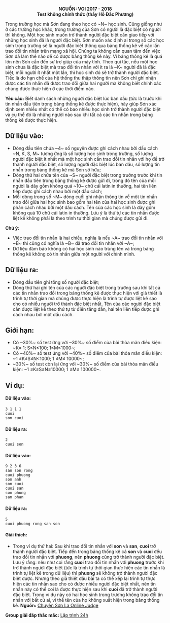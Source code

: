 **<center>NGUỒN: VOI 2017 - 2018</center>**
**<center>Test không chính thức (thầy Hồ Đắc Phương)</center>**

Trong trường học mà Sơn đang theo học có ~N~ học sinh. Cũng giống như ở các trường học khác, trong trường của Sơn có người là đặc biệt có người thì không. Một học sinh muốn trở thành người đặc biệt cần giao tiếp với những học sinh đã là người đặc biệt. Sơn muốn xác định ai trong số các học sinh trong trường sẽ là người đặc biệt thông qua bảng thống kê về các lần trao đổi tin nhắn trên mạng xã hội. Chúng ta không cần quan tâm đến việc Sơn đã làm thế nào để có được bảng thống kê này. Vì bảng thống kê là quá lớn nên Sơn cần đến sự trợ giúp của máy tính. Theo qui tắc, nếu một học sinh chưa là đặc biệt mà trao đổi tin nhắn với ít ra là ~K~ người đã là đặc biệt, mỗi người ít nhất một lần, thì học sinh đó sẽ trở thành người đặc biệt. Tiếc là do hạn chế của hệ thống thu thập thông tin nên Sơn chỉ ghi nhận được các tin nhắn đã được trao đổi giữa hai người mà không biết chính xác chúng được thực hiện ở các thời điểm nào.

**Yêu câu:** Biết danh sách những người đặc biệt lúc ban đầu (tức là trước khi tin nhắn đầu tiên trong bảng thống kê được thực hiện), hãy giúp Sơn xác định xem nhiều nhất có thể có bao nhiêu học sinh trở thành người đặc biệt và cụ thể đó là những người nào sau khi tất cả các tin nhắn trong bảng thống kê được thực hiện.

## Dữ liệu vào:
- Dòng đầu tiên chứa ~4~ số nguyên được ghi cách nhau bởi dấu cách ~N, K, S, M~ tương ứng là số lượng học sinh trong trường, số lượng người đặc biệt ít nhất mà một học sinh cần trao đổi tin nhắn với họ để trở thành người đặc biệt, số lượng người đặc biệt lúc ban đầu, số lượng tin nhắn trong bảng thống kê mà Sơn sở hữu;
- Dòng thứ hai chứa tên của ~S~ người đặc biệt trong trường trước khi tin nhắn đầu tiên trong bảng thống kê được gửi đi, trong đó tên của mỗi người là dãy gồm không quá ~10~ chữ cái latin in thường, hai tên liên tiếp được ghi cách nhau bởi một dẫu cách;
- Mỗi dòng trong số ~M~ dòng cuối ghi nhận thông tin về một tin nhắn trao đổi giữa hai học sinh bao gồm hai tên của hai học sinh được ghi phân cách nhau bởi một dấu cách. Tên của các học sinh là đãy gồm không quá 10 chữ cái latin in thường. Lưu ý là thứ tự các tin nhắn được liệt kê không phải là theo trình tự thời gian mà chúng được gửi đi.

**Chú ý:**
- Việc trao đổi tin nhắn là hai chiều, nghĩa là nếu ~A~ trao đổi tin nhắn với ~B~ thì cũng có nghĩa là ~B~ đã trao đỗi tin nhắn với ~A~;
- Dữ liệu đảm bảo không có hai học sinh nào trùng tên và trong bảng thống kê không có tin nhắn giữa một người với chính mình.

## Dữ liệu ra:
- Dòng đầu tiên ghi tổng số người đặc biệt;
- Dòng thứ hai ghi tên của các người đặc biệt trong trường sau khi tất cả các tin nhắn trao đổi trong bảng thống kê được thực hiện với giả thiết là trình tự thời gian mà chúng được thực hiện là trình tự được liệt kê sao cho có nhiều người trở thành đặc biệt nhất. Tên của các người đặc biệt cần được liệt kê theo thứ tự từ điển tăng dần, hai tên liên tiếp được ghi cách nhau bởi một dấu cách.

## Giới hạn:
- Có ~30\%~ số test ứng với ~30\%~ số điểm của bài thỏa mãn điều kiện: ~K= 1; S≤N≤100; 1≤M≤1000~;
- Có ~40\%~ số test ứng với ~40\%~ số điểm của bài thỏa mãn điều kiện: ~1 ≤K≤S≤N<1000; 1 ≤M≤ 10000~;
- ~30\%~ số test còn lại ứng với ~30\%~ số điểm của bài thỏa mãn điều kiện: ~1 ≤K≤S≤N≤10000; 1 ≤M≤ 100000~.

## Ví dụ:
#### Dữ liệu vào:
```
3 1 1 1
cuoi
son cuoi
```

#### Dữ liệu ra:
```
2
cuoi son
```

#### Dữ liệu vào:
```
9 2 3 6
san son rong
cuoi phuong
son anh
son cuoi
cuoi san
son phong
san phan
```

#### Dữ liệu ra:
```
5
cuoi phuong rong san son
```

#### Giải thích:
- Trong ví dụ thứ hai: Sau khi trao đổi tin nhắn với **son** và **san**, **cuoi** trở thành người đặc biệt. Tiếp đến trong bảng thống kê cả **son** và **cuoi** đều trao đổi tin nhắn với **phuong**, nên **phuong** cũng trở thành người đặc biệt. Lưu ý rằng: nếu như coi rằng **cuoi** trao đổi tin nhắn với **phuong** trước khi trở thành người đặc biệt (tức là trình tự thời gian thực hiện các tin nhắn là trình tự liệt kê trong dữ liệu) thì **phuong** sẽ không trở thành người đặc biệt được. Nhưng theo giả thiết đầu bài ta có thể xếp lại trình tự thực hiện các tin nhắn sao cho có được nhiều người đặc biệt nhất, nên tin nhắn này có thể coi là được thực hiện sau khi **cuoi** đã trở thành người đặc biệt. Trong ví dụ này có hai học sinh trong trường không trao đổi tin nhắn với bất cứ ai, vì thế tên của họ không xuất hiện trong bảng thống kê.
**Nguồn:** [Chuyên Sơn La Online Judge](http://csloj.ddns.net/)

**Group giải đáp thắc mắc:** [Lập trình 24h](https://www.facebook.com/groups/1386904321519984)